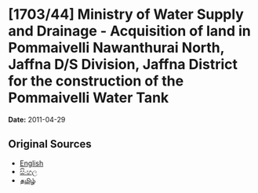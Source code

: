 # [1703/44] Ministry of Water Supply and Drainage - Acquisition of land in Pommaivelli Nawanthurai North, Jaffna D/S Division, Jaffna District for the construction of the Pommaivelli Water Tank

**Date:** 2011-04-29

## Original Sources

- [English](https://documents.gov.lk/view/extra-gazettes/2011/4/1703-44_E.pdf)
- [සිංහල](https://documents.gov.lk/view/extra-gazettes/2011/4/1703-44_S.pdf)
- [தமிழ்](https://documents.gov.lk/view/extra-gazettes/2011/4/1703-44_T.pdf)
